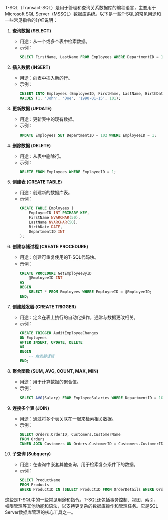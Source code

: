 T-SQL（Transact-SQL）是用于管理和查询关系数据库的编程语言，主要用于Microsoft SQL Server（MSSQL）数据库系统。以下是一些T-SQL的常见用途和一些常见指令的详细说明：

1. **查询数据 (SELECT)**
   - 用途：从一个或多个表中检索数据。
   - 示例：
     ```sql
     SELECT FirstName, LastName FROM Employees WHERE DepartmentID = 101;
     ```
   
2. **插入数据 (INSERT)**
   - 用途：向表中插入新的行。
   - 示例：
     ```sql
     INSERT INTO Employees (EmployeeID, FirstName, LastName, BirthDate, DepartmentID)
     VALUES (1, 'John', 'Doe', '1990-01-15', 101);
     ```

3. **更新数据 (UPDATE)**
   - 用途：更新表中的现有数据。
   - 示例：
     ```sql
     UPDATE Employees SET DepartmentID = 102 WHERE EmployeeID = 1;
     ```

4. **删除数据 (DELETE)**
   - 用途：从表中删除行。
   - 示例：
     ```sql
     DELETE FROM Employees WHERE EmployeeID = 1;
     ```

5. **创建表 (CREATE TABLE)**
   - 用途：创建新的数据库表。
   - 示例：
     ```sql
     CREATE TABLE Employees (
         EmployeeID INT PRIMARY KEY,
         FirstName NVARCHAR(50),
         LastName NVARCHAR(50),
         BirthDate DATE,
         DepartmentID INT
     );
     ```

6. **创建存储过程 (CREATE PROCEDURE)**
   - 用途：创建可重复使用的T-SQL代码块。
   - 示例：
     ```sql
     CREATE PROCEDURE GetEmployeeByID
         @EmployeeID INT
     AS
     BEGIN
         SELECT * FROM Employees WHERE EmployeeID = @EmployeeID;
     END;
     ```

7. **创建触发器 (CREATE TRIGGER)**
   - 用途：定义在表上执行的自动化操作，通常与数据更改相关。
   - 示例：
     ```sql
     CREATE TRIGGER AuditEmployeeChanges
     ON Employees
     AFTER INSERT, UPDATE, DELETE
     AS
     BEGIN
         -- 触发器逻辑
     END;
     ```

8. **聚合函数 (SUM, AVG, COUNT, MAX, MIN)**
   - 用途：用于计算数据的聚合值。
   - 示例：
     ```sql
     SELECT AVG(Salary) FROM EmployeeSalaries WHERE DepartmentID = 101;
     ```

9. **连接多个表 (JOIN)**
   - 用途：通过将多个表关联在一起来检索相关数据。
   - 示例：
     ```sql
     SELECT Orders.OrderID, Customers.CustomerName
     FROM Orders
     INNER JOIN Customers ON Orders.CustomerID = Customers.CustomerID;
     ```

10. **子查询 (Subquery)**
    - 用途：在查询中嵌套其他查询，用于检索复杂条件下的数据。
    - 示例：
      ```sql
      SELECT ProductName
      FROM Products
      WHERE ProductID IN (SELECT ProductID FROM OrderDetails WHERE OrderID = 123);
      ```

这些是T-SQL中的一些常见用途和指令。T-SQL还包括事务控制、视图、索引、权限管理等其他功能和语法，以支持更复杂的数据库操作和管理任务。它是SQL Server数据库管理的核心工具之一。